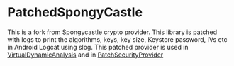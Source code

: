 # PatchedSpongyCastle

This is a fork from Spongycastle crypto provider. This library is patched with logs to print the algorithms, keys, key size, Keystore password, IVs etc in Android Logcat using slog.
This patched provider is used in [VirtualDynamicAnalysis](https://github.com/darvincisec/VirtualDynamicAnalysis) and in [PatchSecurityProvider](https://github.com/darvincisec/PatchSecurityProvider)
